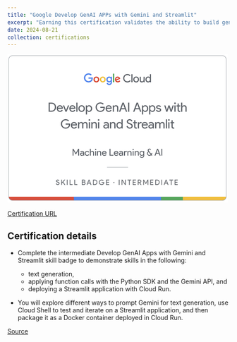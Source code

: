```yaml
---
title: "Google Develop GenAI APPs with Gemini and Streamlit"
excerpt: "Earning this certification validates the ability to build generative AI applications using Gemini and Streamlit, demonstrating expertise in text generation, leveraging function calls via the Python SDK and Gemini API, and deploying Streamlit applications to Cloud Run using Docker containers.<br/><img src='/images/google-develop-genai-apps-with-gemini-and-streamlit.png'>"
date: 2024-08-21
collection: certifications
---
```


![](/images/google-develop-genai-apps-with-gemini-and-streamlit.png)

[Certification URL](https://www.credly.com/badges/9d960378-917b-428c-a7c4-3f7d07b48509/public_url)

## Certification details

-   Complete the intermediate Develop GenAI Apps with Gemini and Streamlit skill badge to demonstrate skills in the following:

    -   text generation,
    -   applying function calls with the Python SDK and the Gemini API, and
    -   deploying a Streamlit application with Cloud Run.

-   You will explore different ways to prompt Gemini for text generation, use Cloud Shell to test and iterate on a Streamlit application, and then package it as a Docker container deployed in Cloud Run.

[Source](https://www.credly.com/badges/9d960378-917b-428c-a7c4-3f7d07b48509/public_url)
